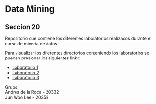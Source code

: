 # Data Mining
## Seccion 20

Repositorio que contiene los diferentes laboratorios realizados durante el curso de mineria de datos  

Para visualizar los diferentes directorios conteniendo los laboratorios se pueden presionar los siguientes links:

- [Laboratorio 1](./Lab1/)
- [Laboratorio 2](./Lab2/)
- [Laboratorio 3](./Lab3/)

Grupo:  
Andrés de la Roca - 20332  
Jun Woo Lee - 20358
